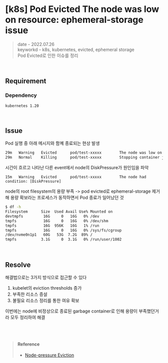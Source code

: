 # [k8s] Pod Evicted The node was low on resource: ephemeral-storage issue
> date - 2022.07.26  
> keyworkd - k8s, kubernetes, evicted, ephemeral storage  
> Pod Evicted로 인한 이슈를 정리  

<br>

## Requirement

### Dependency
```
kubernetes 1.20
```


<br>

## Issue
Pod 실행 중 아래 메시지와 함꼐 종료되는 현상 발생  
```sh
29m   Warning   Evicted      pod/test-xxxxx        The node was low on resource: ephemeral-storage. Container app was using 25756Ki, which exceeds its request of 0.
29m   Normal    Killing      pod/test-xxxxx        Stopping container jenkins
```

시간이 흐르고 나타난 다른 event에서 node의 DiskPressure가 원인임을 파악  
```
15m   Warning   Evicted      pod/test-xxxxx        The node had condition: [DiskPressure]
```

node의 root filesystem의 용량 부족 -> pod evicted로 ephemeral-storage 제거해 용량 확보라는 프로세스가 동작하면서 Pod 종료가 일어났던 것
```sh
$ df -h
Filesystem      Size  Used Avail Use% Mounted on
devtmpfs         16G     0   16G   0% /dev
tmpfs            16G     0   16G   0% /dev/shm
tmpfs            16G  956K   16G   1% /run
tmpfs            16G     0   16G   0% /sys/fs/cgroup
/dev/nvme0n1p1   60G   53G  7.2G  89% /
tmpfs           3.1G     0  3.1G   0% /run/user/1002
```


<br>

## Resolve
해결법으로는 3가지 방식으로 접근할 수 있다

1. kubelet의 eviction thresholds 증가
2. 부족한 리소스 증설
3. 불필요 리소스 정리를 통한 여유 확보

이번에는 node에 비정상으로 종료된 garbage container로 인해 용량이 부족했던거라 모두 정리하여 해결


<br><br>

> #### Reference
> * [Node-pressure Eviction](https://kubernetes.io/docs/concepts/scheduling-eviction/node-pressure-eviction/)
